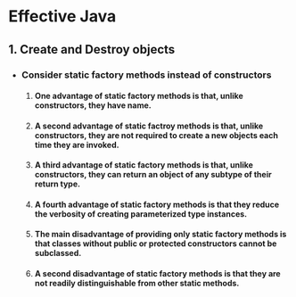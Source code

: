 # Effective Java

## 1. Create and Destroy objects
* ### Consider static factory methods instead of constructors
  1. #### One advantage of static factory methods is that, unlike constructors, they have name.
  2. #### A second advantage of static factroy methods is that, unlike constructors, they are not required to create a new objects each time they are invoked.
  3. #### A third advantage of static factory methods is that, unlike constructors, they can return an object of any subtype of their return type.
  4. #### A fourth advantage of static factory methods is that they reduce the verbosity of creating parameterized type instances.
  5. #### The main disadvantage of providing only static factory methods is that classes without public or protected constructors cannot be subclassed.
  6. #### A second disadvantage of static factory methods is that they are not readily distinguishable from other static methods.
